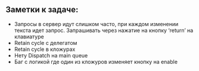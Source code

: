 ## Заметки к задаче:
- Запросы в сервер идут слишком часто, при каждом изменении текста идет запрос. Запрашивать через нажатие на кнопку ‘return’ на клавиатуре
- Retain cycle с делегатом
- Retain cycle в кложурах
- Нету Dispatch на main queue
- Баг с логикой где один из кложуров изменяет кнопку на enable 
